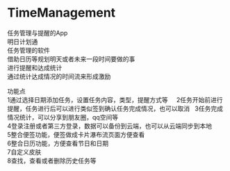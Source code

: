 # TimeManagement
任务管理与提醒的App  
明日计划通  
任务管理的软件  
借助日历等规划明天或者未来一段时间要做的事  
进行提醒和达成统计  
通过统计达成情况的时间流来形成激励  

功能点  
1通过选择日期添加任务，设置任务内容，类型，提醒方式等       
2任务开始前进行提醒，任务进行后可以进行类似签到确认任务完成情况，也可以取消  
3任务完成情况统计，可以分享到朋友圈，qq空间等  
4登录注册或者第三方登录，数据可以备份到云端，也可以从云端同步到本地  
5整合便签功能，便签做成卡片瀑布流页面方便查看  
6整合日历功能，方便查看节日和日期  
7自定义皮肤  
8查找，查看或者删除历史任务等  
